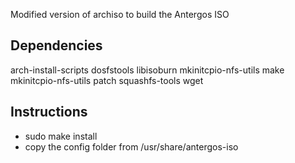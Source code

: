 Modified version of archiso to build the Antergos ISO

## Dependencies ##

arch-install-scripts
dosfstools
libisoburn
mkinitcpio-nfs-utils
make
mkinitcpio-nfs-utils
patch
squashfs-tools
wget




## Instructions ##

 - sudo make install
 - copy the config folder from /usr/share/antergos-iso
